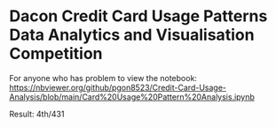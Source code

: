 # Dacon Credit Card Usage Patterns Data Analytics and Visualisation Competition

For anyone who has problem to view the notebook:</br>
https://nbviewer.org/github/pgon8523/Credit-Card-Usage-Analysis/blob/main/Card%20Usage%20Pattern%20Analysis.ipynb

Result: 4th/431
